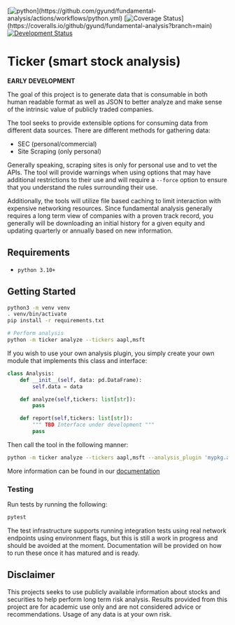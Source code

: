 [![python](https://github.com/gyund/fundamental-analysis/actions/workflows/python.yml/badge.svg?)](https://github.com/gyund/fundamental-analysis/actions/workflows/python.yml)
[![Coverage Status](https://coveralls.io/repos/github/gyund/fundamental-analysis/badge.svg?)](https://coveralls.io/github/gyund/fundamental-analysis?branch=main)
[![Development Status](https://img.shields.io/badge/status-early%20development-red)]()

# Ticker (smart stock analysis)

**__EARLY DEVELOPMENT__**

The goal of this project is to generate data that is consumable in both human readable format as well as JSON to better analyze and make sense of the intrinsic value of publicly traded companies.

The tool seeks to provide extensible options for consuming data from different data sources. There are different methods for gathering data:

- SEC (personal/commercial)
- Site Scraping (only personal)

Generally speaking, scraping sites is only for personal use and to vet the APIs. The tool will provide warnings when using options that may have additional restrictions to their use and will require a `--force` option to ensure that you understand the rules surrounding their use. 

Additionally, the tools will utilize file based caching to limit interaction with expensive networking resources. Since fundamental analysis generally requires a long term view of companies with a proven track record, you generally will be downloading an initial history for a given equity and updating quarterly or annually based on new information.

## Requirements

- `python 3.10+`

## Getting Started 

```sh
python3 -m venv venv
. venv/bin/activate
pip install -r requirements.txt

# Perform analysis
python -m ticker analyze --tickers aapl,msft
```

If you wish to use your own analysis plugin, you simply create your own module that implements this class and interface:

``` python
class Analysis:
    def __init__(self, data: pd.DataFrame):
        self.data = data

    def analyze(self,tickers: list[str]):
        pass

    def report(self,tickers: list[str]):
        """ TBD Interface under development """
        pass
```

Then call the tool in the following manner:

```sh
python -m ticker analyze --tickers aapl,msft --analysis_plugin 'mypkg.analysis'
```

More information can be found in our [documentation](https://gyund.github.io/fundamental-analysis/)

### Testing

Run tests by running the following:

```sh
pytest
```

The test infrastructure supports running integration tests using real network endpoints using environment flags, but this is still a work in progress and should be avoided at the moment. Documentation will be provided on how to run these once it has matured and is ready.

## Disclaimer

This projects seeks to use publicly available information about stocks and securities to help perform long term risk analysis. Results provided from this project are for academic use only and are not considered advice or recommendations. Usage of any data is at your own risk.  
